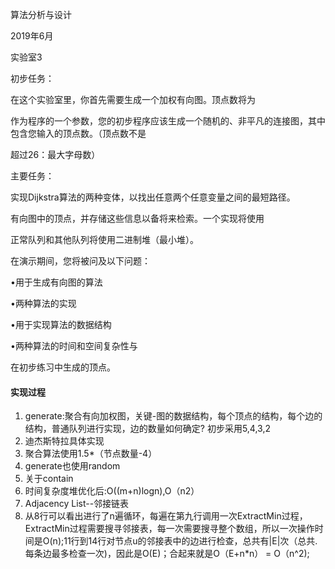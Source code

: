 算法分析与设计

2019年6月

实验室3

初步任务：

在这个实验室里，你首先需要生成一个加权有向图。顶点数将为

作为程序的一个参数，您的初步程序应该生成一个随机的、非平凡的连接图，其中包含您输入的顶点数。（顶点数不是

超过26：最大字母数）

主要任务：

实现Dijkstra算法的两种变体，以找出任意两个任意变量之间的最短路径。

有向图中的顶点，并存储这些信息以备将来检索。一个实现将使用

正常队列和其他队列将使用二进制堆（最小堆）。

在演示期间，您将被问及以下问题：

•用于生成有向图的算法

•两种算法的实现

•用于实现算法的数据结构

•两种算法的时间和空间复杂性与

在初步练习中生成的顶点。


#### 实现过程
1. generate:聚合有向加权图，关键-图的数据结构，每个顶点的结构，每个边的结构，普通队列进行实现，边的数量如何确定?
初步采用5,4,3,2
2. 迪杰斯特拉具体实现
3. 聚合算法使用1.5*（节点数量-4）
4. generate也使用random
5. 关于contain
6. 时间复杂度堆优化后:O((m+n)logn),O（n2）
7. Adjacency List--邻接链表
8. 从8行可以看出进行了n遍循环，每遍在第九行调用一次ExtractMin过程，ExtractMin过程需要搜寻邻接表，每一次需要搜寻整个数组，所以一次操作时间是O(n);11行到14行对节点u的邻接表中的边进行检查，总共有|E|次（总共.每条边最多检查一次)，因此是O(E)；合起来就是O（E+n*n） = O（n^2);